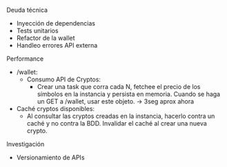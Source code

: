 Deuda técnica
- Inyección de dependencias
- Tests unitarios
- Refactor de la wallet
- Handleo errores API externa

Performance
- /wallet:
  - Consumo API de Cryptos:
    - Crear una task que corra cada N, fetchee el precio de los símbolos en la instancia y persista en memoria. Cuando se haga un GET a /wallet, usar este objeto. -> 3seg aprox ahora
- Caché cryptos disponibles:
  - Al consultar las cryptos creadas en la instancia, hacerlo contra un caché y no contra la BDD. Invalidar el caché al crear una nueva crypto.

Investigación
- Versionamiento de APIs